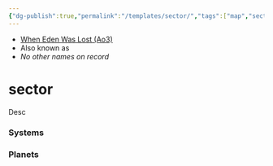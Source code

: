 ```yaml
---
{"dg-publish":true,"permalink":"/templates/sector/","tags":["map","sector","unfinished"]}
---
```


- [When Eden Was Lost (Ao3)](https://archiveofourown.org/works/19334440/chapters/45992584)
- Also known as 
- *No other names on record*
#  sector

Desc

### Systems

### Planets
